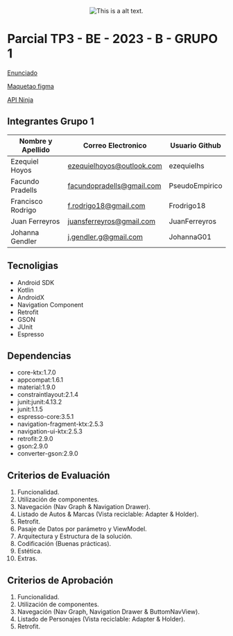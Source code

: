 <div align="center">
  <img src="https://www.ort.edu.ar/img/LogoOrtArgWeb2017.jpg" alt="This is a alt text." />
</div>

# Parcial TP3 - BE - 2023 - B - GRUPO  1

[Enunciado](  https://docs.google.com/presentation/d/1OYMuU3gyAONdrbR3_OKLIQpt5ie7_eTZL59Oqi5n-_o)

[Maquetao figma](https://www.figma.com/file/NsccV3JEb30VKtZb7CNguS/Premier-RentCar-ORT-Parcial?type=design&node-id=0%3A1&t=RJERcoLuINxeP0el-1)

[API Ninja](https://api-ninjas.com/api/cars)

## Integrantes Grupo 1

| Nombre y Apellido  | Correo Electronico         | Usuario Github |
| ------------------ | -------------------------- |----------------|
| Ezequiel Hoyos     | ezequielhoyos@outlook.com  | ezequielhs     |
| Facundo Pradells   | facundopradells@gmail.com  | PseudoEmpirico |
| Francisco Rodrigo  | f.rodrigo18@gmail.com      | Frodrigo18     |
| Juan Ferreyros     | juansferreyros@gmail.com   | JuanFerreyros  |
| Johanna Gendler    | j.gendler.g@gmail.com      | JohannaG01     |

## Tecnoligias

* Android SDK
* Kotlin
* AndroidX
* Navigation Component
* Retrofit
* GSON
* JUnit
* Espresso


## Dependencias

* core-ktx:1.7.0
* appcompat:1.6.1
* material:1.9.0
* constraintlayout:2.1.4
* junit:junit:4.13.2
* junit:1.1.5
* espresso-core:3.5.1
* navigation-fragment-ktx:2.5.3
* navigation-ui-ktx:2.5.3
* retrofit:2.9.0
* gson:2.9.0
* converter-gson:2.9.0

## Criterios de Evaluación

1. Funcionalidad.
2. Utilización de componentes.
3. Navegación (Nav Graph & Navigation Drawer).
4. Listado de Autos & Marcas (Vista reciclable: Adapter & Holder).
5. Retrofit.
6. Pasaje de Datos por parámetro y ViewModel.
7. Arquitectura y Estructura de la solución.
8. Codificación (Buenas prácticas).
9. Estética.
10. Extras.

## Criterios de Aprobación

1. Funcionalidad.
2. Utilización de componentes.
3. Navegación (Nav Graph, Navigation Drawer & ButtomNavView).
4. Listado de Personajes (Vista reciclable: Adapter & Holder).
5. Retrofit.


